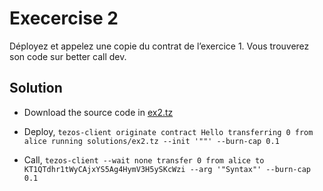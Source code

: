 # Execercise 2

Déployez et appelez une copie du contrat de l’exercice 1. Vous trouverez son code sur better call dev.

## Solution
- Download the source code in [ex2.tz](ex2.tz)

- Deploy,
``
  tezos-client originate contract Hello transferring 0 from alice running solutions/ex2.tz --init '""' --burn-cap 0.1
``
- Call,
``
tezos-client --wait none transfer 0 from alice to KT1QTdhr1tWyCAjxYS5Ag4HymV3H5ySKcWzi --arg '"Syntax"' --burn-cap 0.1
``

